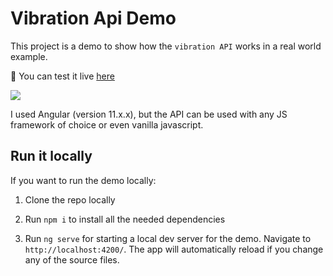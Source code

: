 # Vibration Api Demo

This project is a demo to show how the `vibration API` works in a real world example.

🔬 You can test it live [here](https://pacoita.github.io/vibration_api_demo/home) 

![](https://dev-to-uploads.s3.amazonaws.com/i/shn5ponybj7mtrrww7i0.PNG)

I used Angular (version 11.x.x), but the API can be used with any JS framework of choice or even vanilla javascript.


## Run it locally

If you want to run the demo locally:

1. Clone the repo locally

2. Run `npm i` to install all the needed dependencies

3. Run `ng serve` for starting a local dev server for the demo.
Navigate to `http://localhost:4200/`. The app will automatically reload if you change any of the source files.

